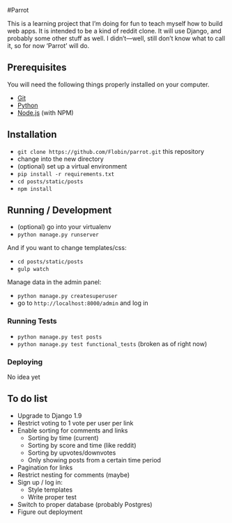 #Parrot

This is a learning project that I’m doing for fun to teach myself how to build web apps. It is intended to be a kind of reddit clone. It will use Django, and probably some other stuff as well. I didn’t—well, still don’t know what to call it, so for now ‘Parrot’ will do.

## Prerequisites

You will need the following things properly installed on your computer.

* [Git](http://git-scm.com/)
* [Python](https://www.python.org/)
* [Node.js](http://nodejs.org/) (with NPM)

## Installation

* `git clone https://github.com/Flobin/parrot.git` this repository
* change into the new directory
* (optional) set up a virtual environment
* `pip install -r requirements.txt`
* `cd posts/static/posts`
* `npm install`

## Running / Development

* (optional) go into your virtualenv
* `python manage.py runserver`

And if you want to change templates/css:

* `cd posts/static/posts`
* `gulp watch`

Manage data in the admin panel:

* `python manage.py createsuperuser`
* go to `http://localhost:8000/admin` and log in

### Running Tests

* `python manage.py test posts`
* `python manage.py test functional_tests` (broken as of right now)

### Deploying

No idea yet

## To do list

* Upgrade to Django 1.9
* Restrict voting to 1 vote per user per link
* Enable sorting for comments and links
    * Sorting by time (current)
    * Sorting by score and time (like reddit)
    * Sorting by upvotes/downvotes
    * Only showing posts from a certain time period
* Pagination for links
* Restrict nesting for comments (maybe)
* Sign up / log in:
    * Style templates
    * Write proper test
* Switch to proper database (probably Postgres)
* Figure out deployment
